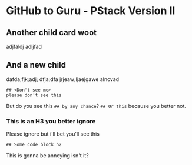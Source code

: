 # GitHub to Guru - PStack Version II

## Another child card woot
adjfaldj adljfad

## And a new child
dafda;fjk;adj;
dfja;dfa
jrjeaw;ljaejgawe
alncvad
```
## <Don't see me>
please don't see this
```
But do you see this `## by any chance`?
`## Or this` because you better not.

### This is an H3 you better ignore
Please ignore
but i'll bet you'll see this
```
## Some code block h2
```

This is gonna be annoying isn't it?